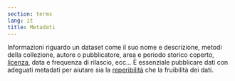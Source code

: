 ```yaml
---
section: terms
lang: it
title: Metadati
---
```


Informazioni riguardo un dataset come il suo nome e descrizione, metodi della collezione, autore o pubblicatore, area e periodo storico coperto, [licenza](../licence/), data e frequenza di rilascio, ecc... È essenziale pubblicare dati con adeguati metadati per aiutare sia la [reperibilità](../discoverability/) che la fruibilità dei dati.
